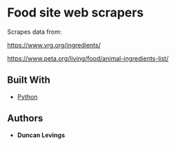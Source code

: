 # Food site web scrapers

Scrapes data from:

https://www.vrg.org/ingredients/

https://www.peta.org/living/food/animal-ingredients-list/

## Built With

* [Python](https://www.python.org/)

## Authors

* **Duncan Levings** 

